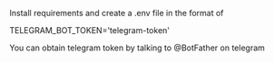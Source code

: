 Install requirements and create a .env file in the format of 

TELEGRAM_BOT_TOKEN='telegram-token'

You can obtain telegram token by talking to @BotFather on telegram

